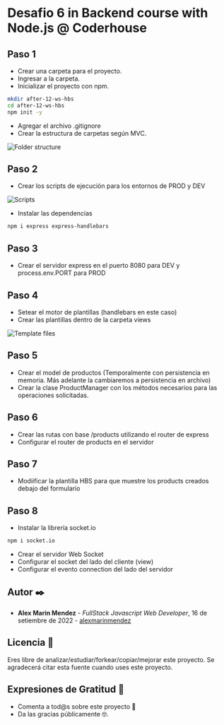 # Desafio 6 in Backend course with Node.js @ Coderhouse
## Paso 1
* Crear una carpeta para el proyecto.
* Ingresar a la carpeta.
* Inicializar el proyecto con npm.
```sh
mkdir after-12-ws-hbs
cd after-12-ws-hbs
npm init -y
```
* Agregar el archivo .gitignore
* Crear la estructura de carpetas según MVC.

![Folder structure](https://i.imgur.com/o3WXLif.jpg)

## Paso 2
* Crear los scripts de ejecución para los entornos de PROD y DEV

![Scripts](https://i.imgur.com/p80niAS.jpg)
* Instalar las dependencias
```sh
npm i express express-handlebars
```

## Paso 3
* Crear el servidor express en el puerto 8080 para DEV y process.env.PORT para PROD

## Paso 4
* Setear el motor de plantillas (handlebars en este caso)
* Crear las plantillas dentro de la carpeta views

![Template files](https://i.imgur.com/9QspBer.jpg)

## Paso 5
* Crear el model de productos (Temporalmente con persistencia en memoria. Más adelante la cambiaremos a persistencia en archivo)
* Crear la clase ProductManager con los métodos necesarios para las operaciones solicitadas.

## Paso 6
* Crear las rutas con base /products utilizando el router de express
* Configurar el router de products en el servidor

## Paso 7
* Modiificar la plantilla HBS para que muestre los products creados debajo del formulario


## Paso 8
* Instalar la librería socket.io
```sh
npm i socket.io
```
* Crear el servidor Web Socket
* Configurar el socket del lado del cliente (view)
* Configurar el evento connection del lado del servidor


## Autor ✒️

* **Alex Marin Mendez** - *FullStack Javascript Web Developer*, 16 de setiembre de 2022 - [alexmarinmendez](https://github.com/alexmarinmendez)

## Licencia 📄

Eres libre de analizar/estudiar/forkear/copiar/mejorar este proyecto. Se agradecerá citar esta fuente cuando uses este proyecto.

## Expresiones de Gratitud 🎁

* Comenta a tod@s sobre este proyecto 📢
* Da las gracias públicamente 🤓.